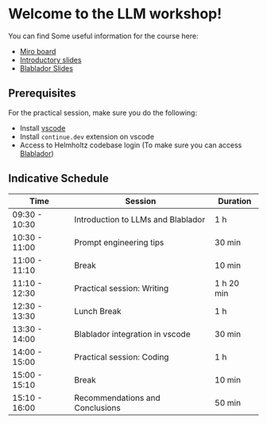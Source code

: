 # Welcome to the LLM workshop!

You can find Some useful information for the course here:
- [Miro board](https://miro.com/app/board/uXjVINXFGTk=/)
- [Introductory slides](https://docs.google.com/presentation/d/1ANKdB7gMcyBa6_mNEIAjNgFSEyRYn7lGQ9Gu6yU96WA/edit?usp=sharing)
- [Blablador Slides](https://strube1.pages.jsc.fz-juelich.de/2025-03-course-hitec/)

## Prerequisites
For the practical session, make sure you do the following:
- Install [vscode](https://code.visualstudio.com/)
- Install `continue.dev` extension on vscode
- Access to Helmholtz codebase login (To make sure you can access [Blablador](https://helmholtz-blablador.fz-juelich.de/))

## Indicative Schedule

| Time           | Session                                  | Duration   |
|----------------|------------------------------------------|------------|
| 09:30 - 10:30  | Introduction to LLMs and Blablador       | 1 h        |
| 10:30 - 11:00  | Prompt engineering tips                  | 30 min     |
| 11:00 - 11:10  | Break                                    | 10 min     |
| 11:10 - 12:30  | Practical session: Writing               | 1 h 20 min |
| 12:30 - 13:30  | Lunch Break                              | 1 h        |
| 13:30 - 14:00  | Blablador integration in vscode          | 30 min     |
| 14:00 - 15:00  | Practical session: Coding                | 1 h        |
| 15:00 - 15:10  | Break                                    | 10 min     |
| 15:10 - 16:00   |Recommendations and Conclusions          | 50 min     |
